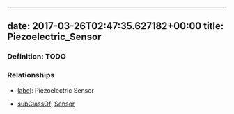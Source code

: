 
---
date: 2017-03-26T02:47:35.627182+00:00
title: Piezoelectric_Sensor
---
### Definition: TODO

### Relationships

* [label](http://www.w3.org/2000/01/rdf-schema#label): Piezoelectric Sensor

* [subClassOf](http://www.w3.org/2000/01/rdf-schema#subClassOf): [Sensor](https://brickschema.org/schema/1.0/Brick#Sensor)
